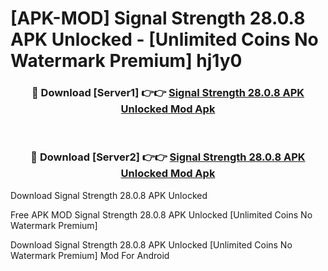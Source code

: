 # [APK-MOD] Signal Strength 28.0.8 APK Unlocked - [Unlimited Coins No Watermark Premium] hj1y0



<div align="center">
<h3>🔴 Download [Server1] 👉👉 <a href="https://momento.my/?title=Signal_Strength_28.0.8_APK_Unlocked">Signal Strength 28.0.8 APK Unlocked Mod Apk</a></h3><br>

<h3>🔴 Download [Server2] 👉👉 <a href="https://momento.my/?title=Signal_Strength_28.0.8_APK_Unlocked">Signal Strength 28.0.8 APK Unlocked Mod Apk</a></h3>
</div>



Download Signal Strength 28.0.8 APK Unlocked 

Free APK MOD Signal Strength 28.0.8 APK Unlocked [Unlimited Coins No Watermark Premium]

Download Signal Strength 28.0.8 APK Unlocked [Unlimited Coins No Watermark Premium] Mod For Android

